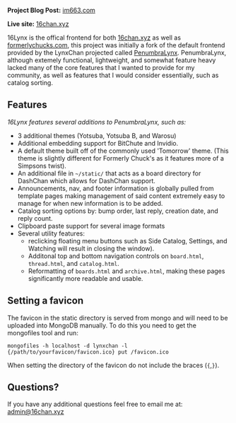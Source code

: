 **Project Blog Post:** [im663.com](https://im663.com/projects/16Lynx)

**Live site:** [16chan.xyz](https://16chan.xyz)

16Lynx is the offical frontend for both [16chan.xyz](https://16chan.xyz) as well as
[formerlychucks.com](https://formerlychucks.com/), this project was initially a fork of the
default frontend provided by the LynxChan projected called
[PenumbraLynx](https://formerlychucks.com/). PenumbraLynx, although extemely functional,
lightweight, and somewhat feature heavy lacked many of the core
features that I wanted to provide for my community, as well as
features that I would consider essentially, such as catalog
sorting.

## Features
*16Lynx features several additions to PenumbraLynx, such as:*
  - 3 additional themes (Yotsuba, Yotsuba B, and Warosu)
  - Additional embedding support for BitChute and Invidio.
  - A default theme built off of the commonly used 'Tomorrow'
    theme. (This theme is slightly different for Formerly Chuck's as it
    features more of a Simpsons twist).
  - An additional file in `~/static/` that acts as a board directory
    for DashChan which allows for DashChan support.
  - Announcements, nav, and footer information is globally pulled
    from template pages making management of said content extremely
    easy to manage for when new information is to be added.
  - Catalog sorting options by: bump order, last reply, creation date,
    and reply count.
  - Clipboard paste support for several image formats
  - Several utility features:
    - reclicking floating menu buttons such as Side Catalog,
      Settings, and Watching will result in closing the window).
    - Additonal top and bottom navigation controls on `board.html`,
      `thread.html`, and `catalog.html`.
    - Reformatting of `boards.html` and `archive.html`, making
      these pages significantly more readable and usable.

## Setting a favicon
The favicon in the static directory is served from mongo and will need to be uploaded into MongoDB manually. To do this you need to get the
mongofiles tool and run:
``` 
mongofiles -h localhost -d lynxchan -l {/path/to/yourfavicon/favicon.ico} put /favicon.ico
```
When setting the directory of the favicon do not include the braces (`{`,`}`).

## Questions?
If you have any additional questions feel free to email me at: admin@16chan.xyz
